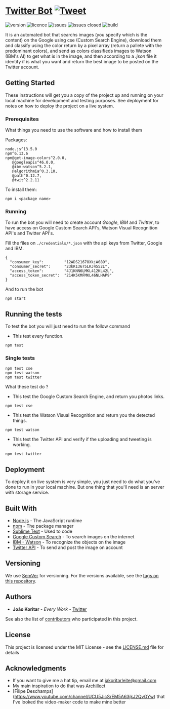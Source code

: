 # [Twitter Bot](https://twitter.com/hardillect) [![Tweet](https://img.shields.io/twitter/url/http/shields.io.svg?style=social&logo=twitter)](https://twitter.com/koritarsa)

![version](https://img.shields.io/badge/version-2.0.0-blue.svg?style=flat)
![licence](https://img.shields.io/badge/licence-MIT-blue.svg?style=flat)
![issues](https://img.shields.io/badge/open%20issues-1-green?style=flat)
![issues closed](https://img.shields.io/badge/closed%20issues-4-green.svg?style=flat)
![build](https://img.shields.io/badge/build-passing-orange.svg?style=flat)

It is an automated bot that searchs images (you specify which is the content) on the Google using cse (Custom Search Engine), download them and classify using the color return by a pixel array (return a pallete with the predominant colors), and send as colors classifieds images to Watson (IBM's AI) to get what is in the image, and then according to a *.json* file it identify if is what you want and return the best image to be posted on the Twitter account.

## Getting Started

These instructions will get you a copy of the project up and running on your local machine for development and testing purposes. See deployment for notes on how to deploy the project on a live system.

### Prerequisites

What things you need to use the software and how to install them

Packages:

```
node.js^13.5.0
npm^6.13.6
npm@get-image-colors^2.0.0,
   @googleapis^46.0.0,
   @ibm-watson^5.2.1,
   @algorithmia^0.3.10,
   @path^0.12.7,
   @twit^2.2.11
```
To install them:

```
npm i <package name>
```

### Running

To run the bot you will need to create account _Google_, _IBM_ and _Twitter_, to have access on Google Custom Search API's, Watson Visual Recognition API's and Twitter API's.

Fill the files on `./credentials/*.json` with the api keys from Twitter, Google and IBM.


```
{
  "consumer_key":         "12ADS21678XkjA089",
  "consumer_secret":      "23kK13675LKJ4552L",
  "access_token":         "4J1KNN6LMKL412KL42L",
  "access_token_secret":  "214K5KMFMKL46NLHAP9"
}
```

And to run the bot

```
npm start
```



## Running the tests

To test the bot you will just need to run the follow command

* This test every function.

```
npm test
```

### Single tests

```
npm test cse
npm test watson
npm test twitter
```

What these test do ?

* This test the Google Custom Search Engine, and return you photos links.

```
npm test cse
```

* This test the Watson Visual Recognition and return you the detected things.

```
npm test watson
```

* This test the Twitter API and verify if the uploading and tweeting is working.

```
npm test twitter
```

## Deployment

To deploy it on live system is very simple, you just need to do what you've done to run in your local machine. But one thing that you'll need is an server with storage service.

## Built With

* [Node.js](https://nodejs.org/en/) - The JavaScript runtime
* [npm](https://www.npmjs.com/) - The package manager
* [Sublime Text](https://www.sublimetext.com/) - Used to code
* [Google Custom Search](https://cse.google.com/) - To search images on the internet
* [IBM - Watson](https://cloud.ibm.com/developer/watson/dashboard) - To recognize the objects on the image
* [Twitter API](https://developer.twitter.com/en/docs/api-reference-index) - To send and post the image on account

## Versioning

We use [SemVer](http://semver.org/) for versioning. For the versions available, see the [tags on this repository](https://github.com/jakoritarleite/twitter-bot/tags).

## Authors

* **João Koritar** - *Every Work* - [Twitter](https://twitter.com/koritarsa)

See also the list of [contributors](https://github.com/jakoritarleite/twitter-bot/contributors) who participated in this project.

## License

This project is licensed under the MIT License - see the [LICENSE.md](LICENSE.md) file for details

## Acknowledgments

* If you want to give me a hat tip, email me at [jakoritarleite@gmail.com]()
* My main inspiration to do that was [Archillect](https://archillect.com)
* [Filipe Deschamps] (https://www.youtube.com/channel/UCU5JicSrEM5A63jkJ2QvGYw) that I've looked the video-maker code to make mine better
